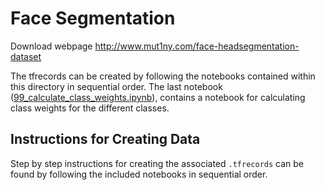 # Face Segmentation

Download webpage http://www.mut1ny.com/face-headsegmentation-dataset

The tfrecords can be created by following the notebooks contained within this directory in sequential order. The last notebook ([99_calculate_class_weights.ipynb](./99_calculate_class_weights.ipynb)), contains a notebook for calculating class weights for the different classes.

## Instructions for Creating Data

Step by step instructions for creating the associated `.tfrecords` can be found by following the included notebooks in sequential order.